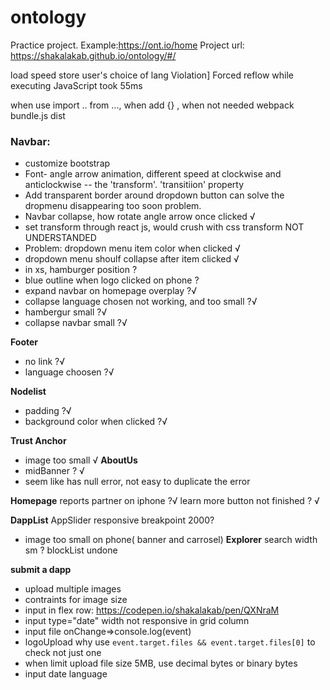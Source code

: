 # ontology
Practice project. Example:https://ont.io/home
Project url: https://shakalakab.github.io/ontology/#/

load speed
store user's choice of lang
Violation] Forced reflow while executing JavaScript took 55ms

when use import .. from ..., when add {} , when not needed
webpack bundle.js dist
### Navbar: 

+ customize bootstrap
+ Font- angle arrow animation, different speed at clockwise and anticlockwise -- the 'transform'. 'transitiion' property
+ Add transparent border around dropdown button can solve the dropmenu disappearing too soon problem.
+ Navbar collapse, how rotate angle arrow once clicked √
+ set transform through react js, would crush with css transform  NOT UNDERSTANDED
+ Problem: dropdown menu item color when clicked √
+ dropdown menu shoulf collapse after item clicked √
+ in xs, hamburger position ?
+ blue outline when logo clicked on phone ?
+ expand navbar on homepage overplay ?√
+ collapse language chosen not working, and too small ?√
+ hambergur small ?√
+ collapse navbar small ?√

**Footer**
+ no link ?√
+ language choosen ?√

**Nodelist**
+ padding  ?√
+ background color when clicked ?√

**Trust Anchor**
+ image too small √
**AboutUs**
+ midBanner ? √
+ seem like has null error, not easy to duplicate the error

**Homepage**
reports
partner on iphone ?√
learn more button not finished ? √

**DappList**
AppSlider responsive breakpoint 2000?
+ image too small on phone( banner and carrosel)
**Explorer**
search width sm ?
blockList undone

**submit a dapp**
+ upload multiple images
+ contraints for image size
+ input in flex row: https://codepen.io/shakalakab/pen/QXNraM
+ input type="date" width not responsive in grid column
+ input file onChange=>console.log(event)
+ logoUpload why use `event.target.files && event.target.files[0]` to check not just one 
+ when limit upload file size 5MB, use decimal bytes or binary bytes
+ input date language
